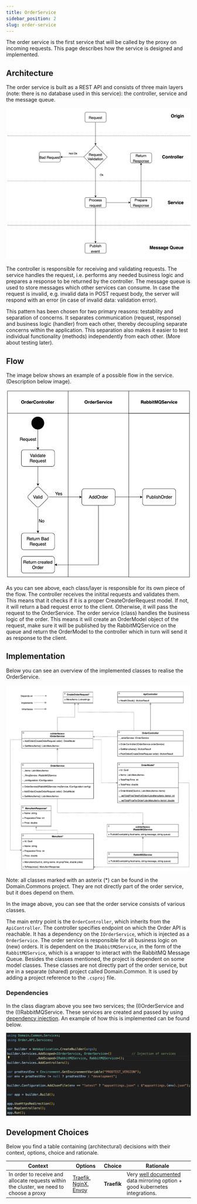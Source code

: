 ```yaml
---
title: OrderService
sidebar_position: 2
slug: order-service
---
```


The order service is the first service that will be called by the proxy on incoming requests. This page describes how the service is designed and implemented.

## Architecture

The order service is built as a REST API and consists of three main layers (note: there is no database used in this service): the controller, service and the message queue.

![architecture schematic](./img/order-service-architecture-layers.png)

The controller is responsible for receiving and validating requests. The service handles the request, i.e. performs any needed business logic and prepares a response to be returned by the controller. The message queue is used to store messages which other services can consume.
In case the request is invalid, e.g. invalid data in POST request body, the server will respond with an error (in case of invalid data: validation error).

This pattern has been chosen for two primary reasons: testablity and separation of concerns. It separates communication (request, response) and business logic (handler) from each other, thereby decoupling separate concerns within the application. This separation also makes it easier to test individual functionality (methods) independently from each other. (More about testing later).

## Flow

The image below shows an example of a possible flow in the service. (Description below image).

![Swim lane](./img/order-service-swim-lane.png)

As you can see above, each class/layer is responsible for its own piece of the flow. The controller receives the initital requests and validates them. This means that it checks if it is a proper CreateOrderRequest model. If not, it will return a bad request error to the client. Otherwise, it will pass the request to the OrderService.
The order service (class) handles the business logic of the order. This means it will create an OrderModel object of the request, make sure it will be published by the RabbitMQService on the queue and return the OrderModel to the controller which in turn will send it as response to the client.

## Implementation

Below you can see an overview of the implemented classes to realise the OrderService.

![class diagram](./img/order-service-class-diagram.png)

Note: all classes marked with an asterix (\*) can be found in the Domain.Commons project. They are not directly part of the order service, but it does depend on them.

<!-- TODO: Add link to domain.commons project above. -->

In the image above, you can see that the order service consists of various classes.

The main entry point is the `OrderController`, which inherits from the `ApiController`. The controller specifies endpoint on which the Order API is reachable. It has a dependency on the `IOrderService`, which is injected as a `OrderService`. The order service is responsible for all business logic on (new) orders. It is dependent on the `IRabbitMQService`, in the form of the `RabbitMQService`, which is a wrapper to interact with the RabbitMQ Message Queue.
Besides the classes mentioned, the project is dependent on some model classes. These classes are not directly part of the order service, but are in a separate (shared) project called Domain.Common. It is used by adding a project reference to the `.csproj` file.

### Dependencies

In the class diagram above you see two services; the (I)OrderService and the (I)RabbitMQService. These services are created and passed by using [dependency injection](https://learn.microsoft.com/en-us/aspnet/core/fundamentals/dependency-injection?view=aspnetcore-7.0). An example of how this is implemented can be found below.

![Dependency Injection](./img/di-example-order-service.png)

## Development Choices

Below you find a table containing (architectural) decisions with their context, options, choice and rationale.

| Context                                                                                 | Options                                                                                             | Choice      | Rationale                                                                                                                                        |
| --------------------------------------------------------------------------------------- | --------------------------------------------------------------------------------------------------- | ----------- | ------------------------------------------------------------------------------------------------------------------------------------------------ |
| In order to receive and allocate requests within the cluster, we need to choose a proxy | [Traefik](https://traefik.io), [NginX](https://www.nginx.com/), [Envoy](https://www.envoyproxy.io/) | **Traefik** | Very [well documented](https://doc.traefik.io/traefik/routing/services/#mirroring-service) data mirroring option + good kubernetes integrations. |
